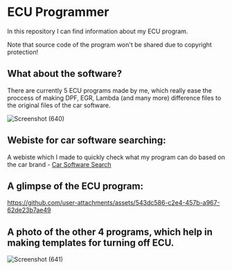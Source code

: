 # ECU Programmer

In this repository I can find information about my ECU program.

Note that source code of the program won't be shared due to copyright protection!

What about the software?
-

There are currently 5 ECU programs made by me, which really ease the proccess of making DPF, EGR, Lambda (and many more) difference files to the original files of the car software.

![Screenshot (640)](https://github.com/user-attachments/assets/e31acae4-0dac-4f15-a3e8-70b75f5534e9)

Webiste for car software searching:
-

A webiste which I made to quickly check what my program can do based on the car brand - [Car Software Search](https://deirror.github.io/CarSoftwareSearch/)

A glimpse of the ECU program:
-

https://github.com/user-attachments/assets/543dc586-c2e4-457b-a967-62de23b7ae49

A photo of the other 4 programs, which help in making templates for turning off ECU.
-

![Screenshot (641)](https://github.com/user-attachments/assets/44180832-b6df-45f2-adf7-43ca148d1238)




